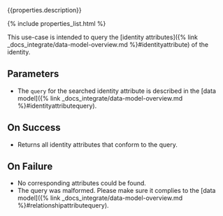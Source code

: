 {{properties.description}}

{% include properties_list.html %}

This use-case is intended to query the [identity attributes]({% link _docs_integrate/data-model-overview.md %}#identityattribute)
of the identity.

## Parameters

- The `query` for the searched identity attribute is described in the [data model]({% link _docs_integrate/data-model-overview.md %}#identityattributequery).

## On Success

- Returns all identity attributes that conform to the query.

## On Failure

- No corresponding attributes could be found.
- The query was malformed. Please make sure it complies to the [data model]({% link _docs_integrate/data-model-overview.md %}#relationshipattributequery).
